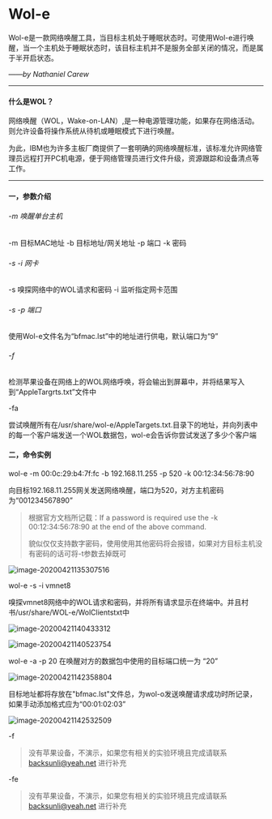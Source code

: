 # Wol-e

Wol-e是一款网络唤醒工具，当目标主机处于睡眠状态时。可使用Wol-e进行唤醒，当一个主机处于睡眠状态时，该目标主机并不是服务全部关闭的情况，而是属于半开启状态。



_——by Nathaniel Carew_

---



#### 什么是WOL？

网络唤醒（WOL，Wake-on-LAN）,是一种电源管理功能，如果存在网络活动。则允许设备将操作系统从待机或睡眠模式下进行唤醒。

为此，IBM也为许多主板厂商提供了一套明确的网络唤醒标准，该标准允许网络管理员远程打开PC机电源，便于网络管理员进行文件升级，资源跟踪和设备清点等工作。

---



#### 一，参数介绍

###### -m 唤醒单台主机

-m 目标MAC地址 -b 目标地址/网关地址 -p 端口 -k 密码



###### -s -i 网卡

-s 嗅探网络中的WOL请求和密码 -i 监听指定网卡范围



###### -s -p 端口

使用Wol-e文件名为“bfmac.lst”中的地址进行供电，默认端口为“9”



###### -f

检测苹果设备在网络上的WOL网络呼唤，将会输出到屏幕中，并将结果写入到“AppleTargrts.txt”文件中



-fa 

尝试唤醒所有在/usr/share/wol-e/AppleTargets.txt.目录下的地址，并向列表中的每一个客户端发送一个WOL数据包，wol-e会告诉你尝试发送了多少个客户端



#### 二，命令实例

wol-e -m 00:0c:29:b4:7f:fc -b 192.168.11.255 -p 520 -k 00:12:34:56:78:90

向目标192.168.11.255网关发送网络唤醒，端口为520，对方主机密码为“001234567890”

> 根据官方文档所记载：If a password is required use the -k 00:12:34:56:78:90 at the end of the above command.
>
> 貌似仅仅支持数字密码，使用使用其他密码将会报错，如果对方目标主机没有密码的话可将-t参数去掉既可

![image-20200421135307516](/home/kun/.config/Typora/typora-user-images/image-20200421135307516.png)



wol-e -s -i vmnet8 

嗅探vmnet8网络中的WOL请求和密码，并将所有请求显示在终端中。并且村书/usr/share/WOL-e/WolClientstxt中

![image-20200421140433312](/home/kun/.config/Typora/typora-user-images/image-20200421140433312.png)

![image-20200421140523754](/home/kun/.config/Typora/typora-user-images/image-20200421140523754.png)



wol-e -a -p 20
在唤醒对方的数据包中使用的目标端口统一为 “20”

![image-20200421142358804](/home/kun/.config/Typora/typora-user-images/image-20200421142358804.png)



目标地址都将存放在"bfmac.lst"文件总，为wol-o发送唤醒请求成功时所记录，如果手动添加格式应为“00:01:02:03”

![image-20200421142532509](/home/kun/.config/Typora/typora-user-images/image-20200421142532509.png)



-f 

> 没有苹果设备，不演示，如果您有相关的实验环境且完成请联系 backsunli@yeah.net 进行补充



-fe

> 没有苹果设备，不演示，如果您有相关的实验环境且完成请联系 backsunli@yeah.net 进行补充



